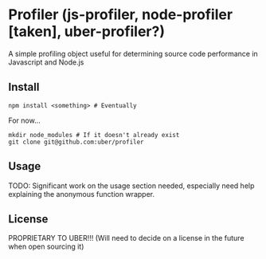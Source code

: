 # Profiler (js-profiler, node-profiler [taken], uber-profiler?)

A simple profiling object useful for determining source code performance in Javascript and Node.js

## Install

    npm install <something> # Eventually

For now...

    mkdir node_modules # If it doesn't already exist
    git clone git@github.com:uber/profiler

## Usage

TODO: Significant work on the usage section needed, especially need help explaining the anonymous function wrapper.

## License

PROPRIETARY TO UBER!!! (Will need to decide on a license in the future when open sourcing it)
